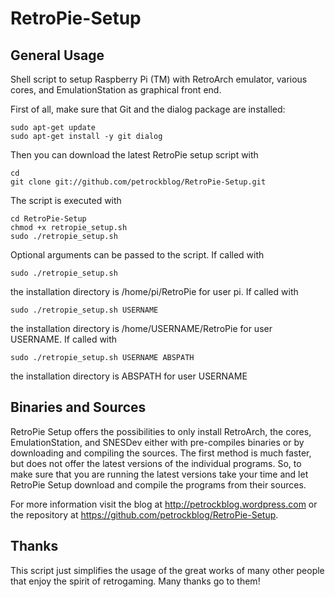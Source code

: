 RetroPie-Setup
==============

General Usage
-------------

Shell script to setup Raspberry Pi (TM) with RetroArch emulator, various cores, and EmulationStation as graphical front end.

First of all, make sure that Git and the dialog package are installed:

```shell
sudo apt-get update
sudo apt-get install -y git dialog
```

Then you can download the latest RetroPie setup script with

```shell
cd
git clone git://github.com/petrockblog/RetroPie-Setup.git
```

The script is executed with 

```shell
cd RetroPie-Setup
chmod +x retropie_setup.sh
sudo ./retropie_setup.sh
```

Optional arguments can be passed to the script. If called with 
```shell
sudo ./retropie_setup.sh
```
the installation directory is /home/pi/RetroPie for user pi. If called with 
```shell
sudo ./retropie_setup.sh USERNAME
```
the installation directory is /home/USERNAME/RetroPie for user USERNAME. If called with 
```shell
sudo ./retropie_setup.sh USERNAME ABSPATH
```
the installation directory is ABSPATH for user USERNAME



Binaries and Sources
--------------------

RetroPie Setup offers the possibilities to only install RetroArch, the cores, EmulationStation, and SNESDev either with pre-compiles binaries or by downloading and compiling the sources. The first method is much faster, but does not offer the latest versions of the individual programs. So, to make sure that you are running the latest versions take your time and let RetroPie Setup download and compile the programs from their sources.

For more information visit the blog at http://petrockblog.wordpress.com or the repository at https://github.com/petrockblog/RetroPie-Setup.

Thanks
------

This script just simplifies the usage of the great works of many other people that enjoy the spirit of retrogaming. Many thanks go to them!
